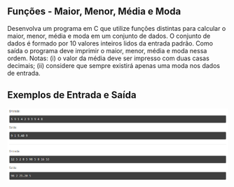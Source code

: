 ## Funções - Maior, Menor, Média e Moda
Desenvolva um programa em C que utilize funções distintas para calcular o maior, menor, média e moda em um conjunto de dados. O conjunto de dados é formado por 10 valores inteiros lidos da entrada padrão. Como saída o programa deve imprimir o maior, menor, média e moda nessa ordem. Notas: (i) o valor da média deve ser impresso com duas casas decimais; (ii) considere que sempre existirá apenas uma moda nos dados de entrada.

## Exemplos de Entrada e Saída
![alt-text](https://github.com/niicao/USP/blob/main/Laborat%C3%B3rio%20de%20ICC%20(Laboratory%20of%20Computer%20Science%20Introduction)/Lista%204%20(Fun%C3%A7%C3%B5es%20e%20Ponteiros)/Maior%2C%20Menor%2C%20M%C3%A9dia%20e%20Moda/maiormenormediamoda0.png)
